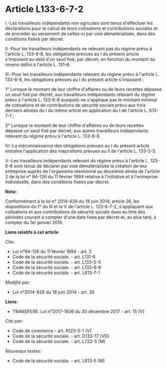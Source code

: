 # Article L133-6-7-2

I.-Les travailleurs indépendants non agricoles sont tenus d'effectuer les déclarations pour le calcul de leurs cotisations et
contributions sociales et de procéder au versement de celles-ci par voie dématérialisée, dans des conditions fixées par
décret. 

II.-Pour les travailleurs indépendants ne relevant pas du régime prévu à l'article L. 133-6-8, les obligations prévues au I
du présent article s'imposent au-delà d'un seuil fixé, par décret, en fonction du montant du revenu défini à l'article L.
131-6. 

III.-Pour les travailleurs indépendants relevant du régime prévu à l'article L. 133-6-8, les obligations prévues au I du
présent article s'imposent : 

1° Lorsque le montant de leur chiffre d'affaires ou de leurs recettes dépasse un seuil fixé par décret, aux travailleurs
indépendants relevant du régime prévu à l'article L. 133-6-8 auxquels ne s'applique pas le montant minimal de cotisations et
de contributions de sécurité sociale prévu aux trois derniers alinéas du I du même article en application du I de l'article
L. 613-7-1 ; 

2° Lorsque le montant de leur chiffre d'affaires ou de leurs recettes dépasse un seuil fixé par décret, aux autres
travailleurs indépendants relevant du régime prévu à l'article L. 133-6-8. 

IV.-La méconnaissance des obligations prévues au I du présent article entraîne l'application des majorations prévues au II de
l'article L. 133-5-5. 

V.-Les travailleurs indépendants relevant du régime prévu à l'article L. 133-6-8 sont tenus de déclarer par voie
dématérialisée la création de leur entreprise auprès de l'organisme mentionné au deuxième alinéa de l'article 2 de la loi n°
94-126 du 11 février 1994 relative à l'initiative et à l'entreprise individuelle, dans des conditions fixées par décret.

**Nota:**

Conformément à la loi n° 2014-626 du 18 juin 2014, article 26, les dispositions du 1° du III et le V de l'article L.
133-6-7-2, s'appliquent aux cotisations et aux contributions de sécurité sociale dues au titre des périodes courant à compter
d'une date fixée par décret et, au plus tard, à compter du 1er janvier 2016.

**Liens relatifs à cet article**

_Cite_:

  - Loi n°94-126 du 11 février 1994 - art. 2
  - Code de la sécurité sociale. - art. L131-6
  - Code de la sécurité sociale. - art. L133-5-5
  - Code de la sécurité sociale. - art. L133-6-8
  - Code de la sécurité sociale. - art. L613-7-1

_Modifié par_:

  - Loi n°2014-626 du 18 juin 2014 - art. 26

**Liens**:

  - TRANSFERE: Loi n°2017-1836 du 30 décembre 2017 - art. 15 (V)

_Cité par_:

  - Code de commerce - art. R123-5-1 (V)
  - Code de la sécurité sociale. - art. D133-17 (VD)
  - Code de la sécurité sociale. - art. L722-5 (M)

_Nouveaux textes_:

  - Code de la sécurité sociale. - art. L613-5 (M)
